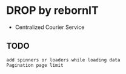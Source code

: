 # DROP by rebornIT

- Centralized Courier Service

## TODO

    add spinners or loaders while loading data
    Pagination page limit